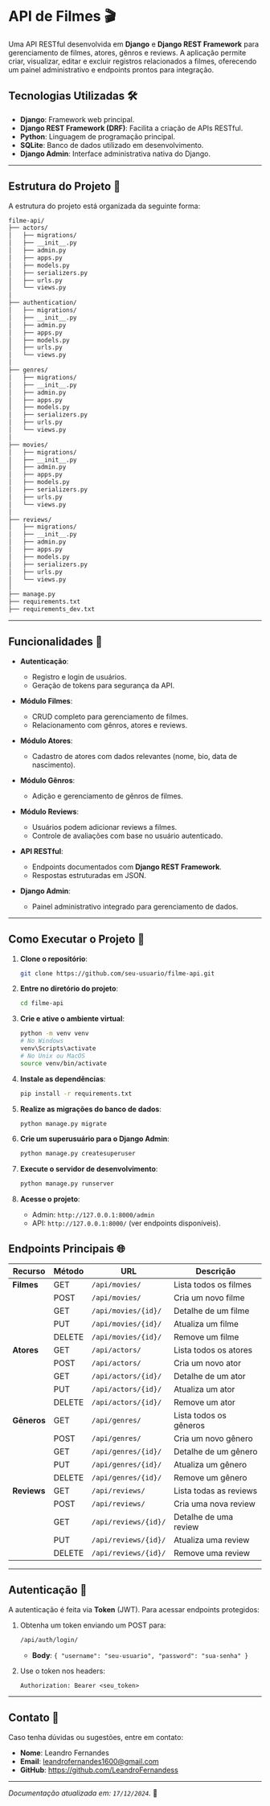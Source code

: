 # API de Filmes 🎬

Uma API RESTful desenvolvida em **Django** e **Django REST Framework** para gerenciamento de filmes, atores, gênros e reviews. A aplicação permite criar, visualizar, editar e excluir registros relacionados a filmes, oferecendo um painel administrativo e endpoints prontos para integração.

## Tecnologias Utilizadas 🛠️

- **Django**: Framework web principal.
- **Django REST Framework (DRF)**: Facilita a criação de APIs RESTful.
- **Python**: Linguagem de programação principal.
- **SQLite**: Banco de dados utilizado em desenvolvimento.
- **Django Admin**: Interface administrativa nativa do Django.

---

## Estrutura do Projeto 📂

A estrutura do projeto está organizada da seguinte forma:

```bash
filme-api/
├── actors/
│   ├── migrations/
│   ├── __init__.py
│   ├── admin.py
│   ├── apps.py
│   ├── models.py
│   ├── serializers.py
│   ├── urls.py
│   └── views.py
│
├── authentication/
│   ├── migrations/
│   ├── __init__.py
│   ├── admin.py
│   ├── apps.py
│   ├── models.py
│   ├── urls.py
│   └── views.py
│
├── genres/
│   ├── migrations/
│   ├── __init__.py
│   ├── admin.py
│   ├── apps.py
│   ├── models.py
│   ├── serializers.py
│   ├── urls.py
│   └── views.py
│
├── movies/
│   ├── migrations/
│   ├── __init__.py
│   ├── admin.py
│   ├── apps.py
│   ├── models.py
│   ├── serializers.py
│   ├── urls.py
│   └── views.py
│
├── reviews/
│   ├── migrations/
│   ├── __init__.py
│   ├── admin.py
│   ├── apps.py
│   ├── models.py
│   ├── serializers.py
│   ├── urls.py
│   └── views.py
│
├── manage.py              
├── requirements.txt      
├── requirements_dev.txt  
```

---

## Funcionalidades 🚀

- **Autenticação**:
  - Registro e login de usuários.
  - Geração de tokens para segurança da API.

- **Módulo Filmes**:
  - CRUD completo para gerenciamento de filmes.
  - Relacionamento com gênros, atores e reviews.

- **Módulo Atores**:
  - Cadastro de atores com dados relevantes (nome, bio, data de nascimento).

- **Módulo Gênros**:
  - Adição e gerenciamento de gênros de filmes.

- **Módulo Reviews**:
  - Usuários podem adicionar reviews a filmes.
  - Controle de avaliações com base no usuário autenticado.

- **API RESTful**:
  - Endpoints documentados com **Django REST Framework**.
  - Respostas estruturadas em JSON.

- **Django Admin**:
  - Painel administrativo integrado para gerenciamento de dados.

---

## Como Executar o Projeto 🔧

1. **Clone o repositório**:
   ```bash
   git clone https://github.com/seu-usuario/filme-api.git
   ```

2. **Entre no diretório do projeto**:
   ```bash
   cd filme-api
   ```

3. **Crie e ative o ambiente virtual**:
   ```bash
   python -m venv venv
   # No Windows
   venv\Scripts\activate
   # No Unix ou MacOS
   source venv/bin/activate
   ```

4. **Instale as dependências**:
   ```bash
   pip install -r requirements.txt
   ```

5. **Realize as migrações do banco de dados**:
   ```bash
   python manage.py migrate
   ```

6. **Crie um superusuário para o Django Admin**:
   ```bash
   python manage.py createsuperuser
   ```

7. **Execute o servidor de desenvolvimento**:
   ```bash
   python manage.py runserver
   ```

8. **Acesse o projeto**:
   - Admin: `http://127.0.0.1:8000/admin`
   - API: `http://127.0.0.1:8000/` (ver endpoints disponíveis).

## Endpoints Principais 🌐

| Recurso          | Método  | URL                       | Descrição                   |
|------------------|---------|---------------------------|-----------------------------|
| **Filmes**       | GET     | `/api/movies/`            | Lista todos os filmes       |
|                  | POST    | `/api/movies/`            | Cria um novo filme          |
|                  | GET     | `/api/movies/{id}/`       | Detalhe de um filme         |
|                  | PUT     | `/api/movies/{id}/`       | Atualiza um filme           |
|                  | DELETE  | `/api/movies/{id}/`       | Remove um filme             |
| **Atores**       | GET     | `/api/actors/`            | Lista todos os atores       |
|                  | POST    | `/api/actors/`            | Cria um novo ator           |
|                  | GET     | `/api/actors/{id}/`       | Detalhe de um ator          |
|                  | PUT     | `/api/actors/{id}/`       | Atualiza um ator            |
|                  | DELETE  | `/api/actors/{id}/`       | Remove um ator              |
| **Gêneros**      | GET     | `/api/genres/`            | Lista todos os gêneros      |
|                  | POST    | `/api/genres/`            | Cria um novo gênero         |
|                  | GET     | `/api/genres/{id}/`       | Detalhe de um gênero        |
|                  | PUT     | `/api/genres/{id}/`       | Atualiza um gênero          |
|                  | DELETE  | `/api/genres/{id}/`       | Remove um gênero            |
| **Reviews**      | GET     | `/api/reviews/`           | Lista todas as reviews      |
|                  | POST    | `/api/reviews/`           | Cria uma nova review        |
|                  | GET     | `/api/reviews/{id}/`      | Detalhe de uma review       |
|                  | PUT     | `/api/reviews/{id}/`      | Atualiza uma review         |
|                  | DELETE  | `/api/reviews/{id}/`      | Remove uma review           |

---

## Autenticação 🔐

A autenticação é feita via **Token** (JWT). Para acessar endpoints protegidos:

1. Obtenha um token enviando um POST para:
   ```bash
   /api/auth/login/
   ```
   - **Body**: `{ "username": "seu-usuario", "password": "sua-senha" }`

2. Use o token nos headers:
   ```
   Authorization: Bearer <seu_token>
   ```

---

## Contato 💬

Caso tenha dúvidas ou sugestões, entre em contato:

- **Nome**: Leandro Fernandes
- **Email**: leandrofernandes1600@gmail.com
- **GitHub**: https://github.com/LeandroFernandess

---

*Documentação atualizada em: `17/12/2024`.* 🚀

